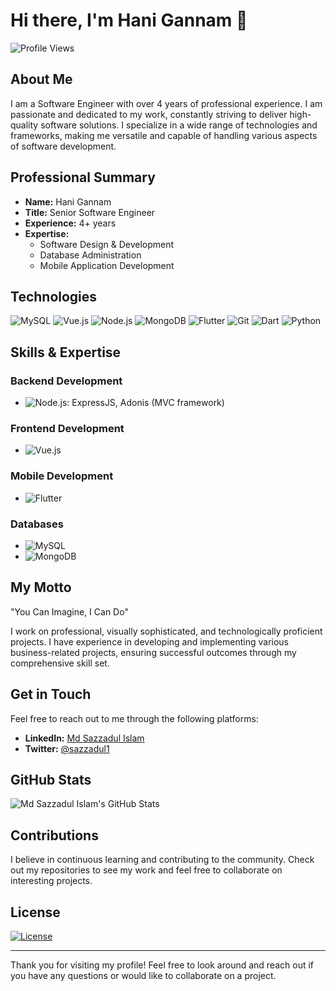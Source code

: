 # Hi there, I'm Hani Gannam 👋

![Profile Views](https://komarev.com/ghpvc/?username=md-sazzadul-islam&color=blue)

## About Me

I am a Software Engineer with over 4 years of professional experience. I am passionate and dedicated to my work, constantly striving to deliver high-quality software solutions. I specialize in a wide range of technologies and frameworks, making me versatile and capable of handling various aspects of software development.
## Professional Summary

- **Name:** Hani Gannam
- **Title:** Senior Software Engineer
- **Experience:** 4+ years
- **Expertise:**
  - Software Design & Development
  - Database Administration
  - Mobile Application Development

## Technologies

![MySQL](https://img.shields.io/badge/MySQL-4479A1?style=flat-square&logo=mysql&logoColor=white)
![Vue.js](https://img.shields.io/badge/Vue.js-4FC08D?style=flat-square&logo=vue.js&logoColor=white)
![Node.js](https://img.shields.io/badge/Node.js-339933?style=flat-square&logo=nodedotjs&logoColor=white)
![MongoDB](https://img.shields.io/badge/MongoDB-47A248?style=flat-square&logo=mongodb&logoColor=white)
![Flutter](https://img.shields.io/badge/Flutter-02569B?style=flat-square&logo=flutter&logoColor=white)
![Git](https://img.shields.io/badge/Git-F05032?style=flat-square&logo=git&logoColor=white)
![Dart](https://img.shields.io/badge/Dart-0175C2?style=flat-square&logo=dart&logoColor=white)
![Python](https://img.shields.io/badge/Python-3776AB?style=flat-square&logo=python&logoColor=white)

## Skills & Expertise

### Backend Development
- ![Node.js](https://img.shields.io/badge/Node.js-339933?style=flat-square&logo=nodedotjs&logoColor=white): ExpressJS, Adonis (MVC framework)

### Frontend Development
- ![Vue.js](https://img.shields.io/badge/Vue.js-4FC08D?style=flat-square&logo=vue.js&logoColor=white)

### Mobile Development
- ![Flutter](https://img.shields.io/badge/Flutter-02569B?style=flat-square&logo=flutter&logoColor=white)

### Databases
- ![MySQL](https://img.shields.io/badge/MySQL-4479A1?style=flat-square&logo=mysql&logoColor=white)
- ![MongoDB](https://img.shields.io/badge/MongoDB-47A248?style=flat-square&logo=mongodb&logoColor=white)

## My Motto

"You Can Imagine, I Can Do"

I work on professional, visually sophisticated, and technologically proficient projects. I have experience in developing and implementing various business-related projects, ensuring successful outcomes through my comprehensive skill set.

## Get in Touch

Feel free to reach out to me through the following platforms:

- **LinkedIn:** [Md Sazzadul Islam](https://www.linkedin.com/in/hani-gannam-89870b212/)
- **Twitter:** [@sazzadul1](https://x.com/InnovationsHg)

## GitHub Stats

![Md Sazzadul Islam's GitHub Stats](https://github-readme-stats.vercel.app/api?username=md-sazzadul-islam&show_icons=true&hide=issues&theme=radical)


## Contributions

I believe in continuous learning and contributing to the community. Check out my repositories to see my work and feel free to collaborate on interesting projects.

## License

[![License](https://img.shields.io/badge/license-MIT-blue.svg)](https://opensource.org/licenses/MIT)

---

Thank you for visiting my profile! Feel free to look around and reach out if you have any questions or would like to collaborate on a project.
